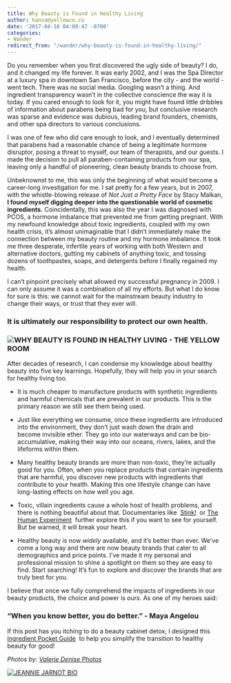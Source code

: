 ```yaml
---
title: Why Beauty is Found in Healthy Living
author: hanna@yellowco.co
date: '2017-04-10 04:00:47 -0700'
categories:
- Wander
redirect_from: "/wander/why-beauty-is-found-in-healthy-living/"
---
```


Do you remember when you first discovered the ugly side of beauty? I do, and it changed my life forever. It was early 2002, and I was the Spa Director at a luxury spa in downtown San Francisco, before the city - and the world - went tech. There was no social media. Googling wasn’t a thing. And ingredient transparency wasn’t in the collective conscience the way it is today. If you cared enough to look for it, you might have found little dribbles of information about parabens being bad for you, but conclusive research was sparse and evidence was dubious, leading brand founders, chemists, and other spa directors to various conclusions.

I was one of few who did care enough to look, and I eventually determined that parabens had a reasonable chance of being a legitimate hormone disruptor, posing a threat to myself, our team of therapists, and our guests. I made the decision to pull all paraben-containing products from our spa, leaving only a handful of pioneering, clean beauty brands to choose from.  

Unbeknownst to me, this was only the beginning of what would become a career-long investigation for me. I sat pretty for a few years, but in 2007, with the whistle-blowing release of _Not Just a Pretty Face_ by Stacy Malkan, **I found myself digging deeper into the questionable world of cosmetic ingredients.** Coincidentally, this was also the year I was diagnosed with PCOS, a hormone imbalance that prevented me from getting pregnant. With my newfound knowledge about toxic ingredients, coupled with my own health crisis, it’s almost unimaginable that I didn’t immediately make the connection between my beauty routine and my hormone imbalance. It took me three desperate, infertile years of working with both Western and alternative doctors, gutting my cabinets of anything toxic, and tossing dozens of toothpastes, soaps, and detergents before I finally regained my health. 

I can’t pinpoint precisely what allowed my successful pregnancy in 2009\. I can only assume it was a combination of all my efforts. But what I do know for sure is this: we cannot wait for the mainstream beauty industry to change their ways, or trust that they ever will.

### **It is ultimately our responsibility to protect our own health.**

### ![WHY BEAUTY IS FOUND IN HEALTHY LIVING - THE YELLOW ROOM](http://yellowco.co/wp-content/uploads/2017/04/ValerieDenisePhotos-39.jpg "WHY BEAUTY IS FOUND IN HEALTHY LIVING - THE YELLOW ROOM")

After decades of research, I can condense my knowledge about healthy beauty into five key learnings. Hopefully, they will help you in your search for healthy living too.   

*   It is much cheaper to manufacture products with synthetic ingredients and harmful chemicals that are prevalent in our products. This is the primary reason we still see them being used. 

*   Just like everything we consume, once these ingredients are introduced into the environment, they don’t just wash down the drain and become invisible ether. They go into our waterways and can be bio-accumulative, making their way into our oceans, rivers, lakes, and the lifeforms within them.  

*   Many healthy beauty brands are more than non-toxic, they’re actually good for you. Often, when you replace products that contain ingredients that are harmful, you discover new products with ingredients that contribute to your health. Making this one lifestyle change can have long-lasting effects on how well you age.  

*   Toxic, villain ingredients cause a whole host of health problems, and there is nothing beautiful about that. Documentaries like  [Stink!](https://stinkmovie.com)  or [The Human Experiment](http://thehumanexperimentmovie.com)  further explore this if you want to see for yourself. But be warned, it will break your heart.  

*   Healthy beauty is now _widely_ available, and it’s better than ever. We’ve come a long way and there are now beauty brands that cater to all demographics and price points. I’ve made it my personal and professional mission to shine a spotlight on them so they are easy to find. Start searching! It’s fun to explore and discover the brands that are truly best for you. 

I believe that once we fully comprehend the impacts of ingredients in our beauty products, the choice and power is _ours_. As one of my heroes said:

### **“When you know better, you do better.” - Maya Angelou**

If this post has you itching to do a beauty cabinet detox, I designed this [Ingredient Pocket Guide](https://www.beauty-heroes.com/beauty-cabinet-detox/https://www.beauty-heroes.com/beauty-cabinet-detox/)  to help you simplify the transition to healthy beauty for good!

_Photos by: [Valerie Denise Photos](http://www.valeriedenisephotos.com/)_

[![JEANNIE JARNOT BIO](http://yellowco.co/wp-content/uploads/2017/04/Jeannie-Jarnot-BIO.jpg "JEANNIE JARNOT BIO")](https://www.beauty-heroes.com/)
